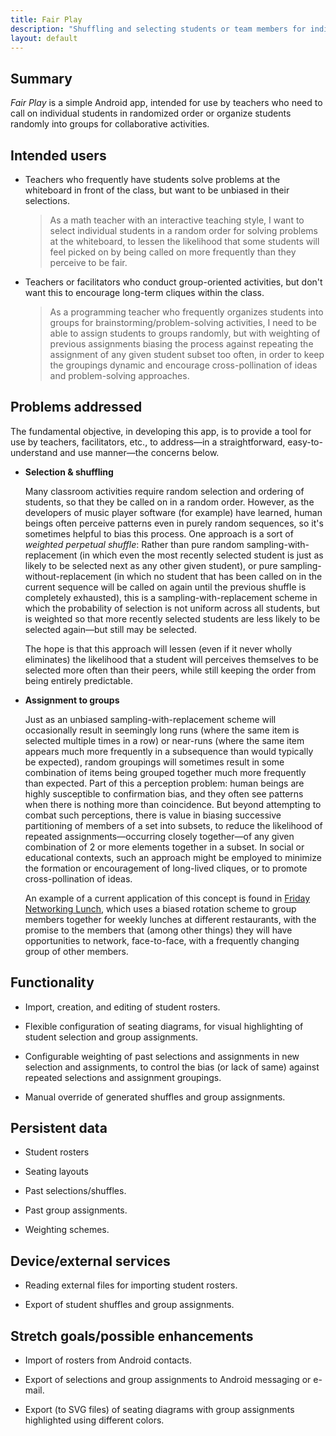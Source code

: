 ```yaml
---
title: Fair Play
description: "Shuffling and selecting students or team members for individual or group-based activities"
layout: default
---
```


## Summary

_Fair Play_ is a simple Android app, intended for use by teachers who need to call on individual students in randomized order or organize students randomly into groups for collaborative activities.

## Intended users

* Teachers who frequently have students solve problems at the whiteboard in front of the class, but want to be unbiased in their selections.
 
    > As a math teacher with an interactive teaching style, I want to select individual students in a random order for solving problems at the whiteboard, to lessen the likelihood that some students will feel picked on by being called on more frequently than they perceive to be fair.

* Teachers or facilitators who conduct group-oriented activities, but don't want this to encourage long-term cliques within the class.
 
    > As a programming teacher who frequently organizes students into groups for brainstorming/problem-solving activities, I need to be able to assign students to groups randomly, but with weighting of previous assignments biasing the process against repeating the assignment of any given student subset too often, in order to keep the groupings dynamic and encourage cross-pollination of ideas and problem-solving approaches.

## Problems addressed

The fundamental objective, in developing this app, is to provide a tool for use by teachers, facilitators, etc., to address&mdash;in a straightforward, easy-to-understand and use manner&mdash;the concerns below.

* **Selection &amp; shuffling**

    Many classroom activities require random selection and ordering of students, so that they be called on in a random order. However, as the developers of music player software (for example) have learned, human beings often perceive patterns even in purely random sequences, so it's sometimes helpful to bias this process. One approach is a sort of _weighted perpetual shuffle_: Rather than pure random sampling-with-replacement (in which even the most recently selected student is just as likely to be selected next as any other given student), or pure sampling-without-replacement (in which no student that has been called on in the current sequence will be called on again until the previous shuffle is completely exhausted), this is a sampling-with-replacement scheme in which the probability of selection is not uniform across all students, but is weighted so that more recently selected students are less likely to be selected again&mdash;but still may be selected. 

    The hope is that this approach will lessen (even if it never wholly eliminates) the likelihood that a student will perceives themselves to be selected more often than their peers, while still keeping the order from being entirely predictable.

* **Assignment to groups**

    Just as an unbiased sampling-with-replacement scheme will occasionally result in seemingly long runs (where the same item is selected multiple times in a row) or near-runs (where the same item appears much more frequently in a subsequence than would typically be expected), random groupings will sometimes result in some combination of items being grouped together much more frequently than expected. Part of this a perception problem: human beings are highly susceptible to confirmation bias, and they often see patterns when there is nothing more than coincidence. But beyond attempting to combat such perceptions, there is value in biasing successive partitioning of members of a set into subsets, to reduce the likelihood of repeated assignments&mdash;occurring closely together&mdash;of any given combination of 2 or more elements together in a subset. In social or educational contexts, such an approach might be employed to minimize the formation or encouragement of long-lived cliques, or to promote cross-pollination of ideas.

    An example of a current application of this concept is found in [Friday Networking Lunch](https://gofnl.com), which uses a biased rotation scheme to group members together for weekly lunches at different restaurants, with the promise to the members that (among other things) they will have opportunities to network, face-to-face, with a frequently changing group of other members.

## Functionality

* Import, creation, and editing of student rosters.

* Flexible configuration of seating diagrams, for visual highlighting of student selection and group assignments.

* Configurable weighting of past selections and assignments in new selection and assignments, to control the bias (or lack of same) against repeated selections and assignment groupings.

* Manual override of generated shuffles and group assignments.

## Persistent data

* Student rosters

* Seating layouts

* Past selections/shuffles.

* Past group assignments.

* Weighting schemes.

## Device/external services

* Reading external files for importing student rosters.

* Export of student shuffles and group assignments.

## Stretch goals/possible enhancements 

* Import of rosters from Android contacts.

* Export of selections and group assignments to Android messaging or e-mail.

* Export (to SVG files) of seating diagrams with group assignments highlighted using different colors.
